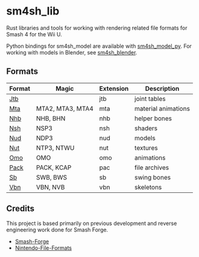 # sm4sh_lib
Rust libraries and tools for working with rendering related file formats for Smash 4 for the Wii U.

Python bindings for sm4sh_model are available with [sm4sh_model_py](https://github.com/ScanMountGoat/sm4sh_model_py). For working with models in Blender, see [sm4sh_blender](https://github.com/ScanMountGoat/sm4sh_blender).

## Formats
| Format | Magic | Extension | Description |
| --- | --- | --- | --- |
| [Jtb](https://github.com/ScanMountGoat/sm4sh_lib/blob/main/sm4sh_lib/src/jtb.rs) | | jtb | joint tables |
| [Mta](https://github.com/ScanMountGoat/sm4sh_lib/blob/main/sm4sh_lib/src/mta.rs) | MTA2, MTA3, MTA4 | mta | material animations | 
| [Nhb](https://github.com/ScanMountGoat/sm4sh_lib/blob/main/sm4sh_lib/src/nhb.rs) | NHB, BHN | nhb | helper bones |
| [Nsh](https://github.com/ScanMountGoat/sm4sh_lib/blob/main/sm4sh_lib/src/nsh.rs) | NSP3 | nsh | shaders | 
| [Nud](https://github.com/ScanMountGoat/sm4sh_lib/blob/main/sm4sh_lib/src/nud.rs) | NDP3 | nud | models | 
| [Nut](https://github.com/ScanMountGoat/sm4sh_lib/blob/main/sm4sh_lib/src/nut.rs) | NTP3, NTWU | nut | textures | 
| [Omo](https://github.com/ScanMountGoat/sm4sh_lib/blob/main/sm4sh_lib/src/omo.rs) | OMO | omo | animations | 
| [Pack](https://github.com/ScanMountGoat/sm4sh_lib/blob/main/sm4sh_lib/src/pack.rs) | PACK, KCAP | pac | file archives |
| [Sb](https://github.com/ScanMountGoat/sm4sh_lib/blob/main/sm4sh_lib/src/sb.rs) | SWB, BWS | sb | swing bones |
| [Vbn](https://github.com/ScanMountGoat/sm4sh_lib/blob/main/sm4sh_lib/src/vbn.rs) | VBN, NVB | vbn | skeletons |

## Credits
This project is based primarily on previous development and reverse engineering work done for Smash Forge.

- [Smash-Forge](https://github.com/jam1garner/Smash-Forge)
- [Nintendo-File-Formats](https://github.com/kinnay/Nintendo-File-Formats)